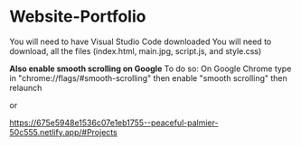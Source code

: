 # Website-Portfolio

You will need to have Visual Studio Code downloaded
You will need to download, all the files (index.html, main.jpg, script.js, and style.css)

**Also enable smooth scrolling on Google**
To do so:
On Google Chrome type in "chrome://flags/#smooth-scrolling"
then enable "smooth scrolling"
then relaunch

or 

https://675e5948e1536c07e1eb1755--peaceful-palmier-50c555.netlify.app/#Projects
